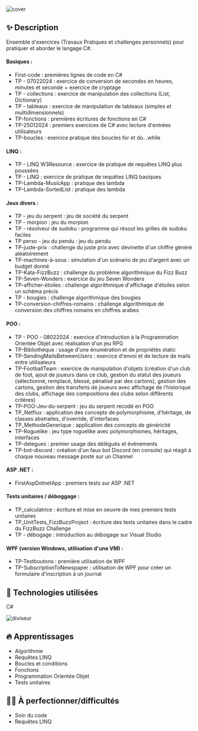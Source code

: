 ![cover](https://github.com/JessicaGUALTIERI/Cours-TP-C-/blob/main/readme_img/README_cover.png)

## ✨ Description 
Ensemble d'exercices (Travaux Pratiques et challenges personnels) pour pratiquer et aborder le langage C#.

#### Basiques :  
* First-code : premières lignes de code en C#  
* TP - 07022024 : exercice de conversion de secondes en heures, minutes et seconde + exercice de cryptage  
* TP - collections : exercice de manipulation des collections (List, Dictionary)  
* TP - tableaux : exercice de manipulation de tableaux (simples et multidimensionnels)  
* TP-fonctions : premières écritures de fonctions en C#  
* TP-25012024 : premiers exercices de C# avec lecture d'entrées utilisateurs  
* TP-boucles : exercice pratique des boucles for et do...while  

#### LINQ :  
* TP - LINQ W3Resource : exercice de pratique de requêtes LINQ plus poussées  
* TP - LINQ : exercice de pratique de requêtes LINQ basiques  
* TP-Lambda-MusicApp : pratique des lambda  
* TP-Lambda-SortedList : pratique des lambda  

#### Jeux divers :
* TP - jeu du serpent : jeu de société du serpent  
* TP - morpion : jeu du morpion  
* TP - résolveur de sudoku : programme qui résout les grilles de sudoku faciles 
* TP perso - jeu du pendu : jeu du pendu  
* TP-juste-prix : challenge du juste prix avec devinette d'un chiffre généré aléatoirement  
* TP-machines-à-sous : simulation d'un scénario de jeu d'argent avec un budget donné  
* TP-Kata-FizzBuzz : challenge du problème algorithmique du Fizz Buzz  
* TP-Seven-Wonders : exercice du jeu Seven Wonders  
* TP-afficher-étoiles : challenge algorithmique d'affichage d'étoiles selon un schéma précis  
* TP - bougies : challenge algorithmique des bougies  
* TP-conversion-chiffres-romains : challenge algorithmique de conversion des chiffres romains en chiffres arabes  

#### POO :  
* TP - POO - 08022024 : exercice d'introduction à la Programmation Orientée Objet avec réalisation d'un jeu RPG  
* TP-Bibliothèque : usage d'une énumération et de propriétés static
* TP-SendingMailsBetweenUsers : exercice d'envoi et de lecture de mails entre utilisateurs  
* TP-FootballTeam : exercice de manipulation d'objets (création d'un club de foot, ajout de joueurs dans ce club, gestion du statut des joueurs (sélectionné, remplacé, blessé, pénalisé par des cartons), gestion des cartons, gestion des transferts de joueurs avec affichage de l'historique des clubs, affichage des compositions des clubs selon différents critères)  
* TP-POO-Jeu-du-serpent : jeu du serpent recodé en POO  
* TP_Netflux : application des concepts de polymorphisme, d'héritage, de classes abstraites, d'override, d'interfaces  
* TP_MethodeGenerique : application des concepts de généricité  
* TP-Roguelike : jeu type roguelike avec polymorphismes, héritages, interfaces  
* TP-delegues : premier usage des délégués et événements  
* TP-bot-discord : création d'un faux bot Discord (en console) qui réagit à chaque nouveau message posté sur un Channel  

#### ASP .NET :  
* FirstAspDotnetApp : premiers tests sur ASP .NET  

#### __Tests unitaires / déboggage :__
* TP_calculatrice : écriture et mise en oeuvre de mes premiers tests unitaires  
* TP_UnitTests_FizzBuzzProject : écriture des tests unitaires dans le cadre du FizzBuzz Challenge
* TP - débogage : introduction au débogage sur Visual Studio  

#### __WPF (version Windows, utilisation d'une VM)__ :
* TP-Testboutons : première utilisation de WPF  
* TP-SubscriptionToNewspaper : utilisation de WPF pour créer un formulaire d'inscription à un journal  

## 🚀 __Technologies utilisées__  
C#

![diviseur](https://github.com/JessicaGUALTIERI/Cours-TP-C-/blob/main/readme_img/README_diviseur.png)

## 🔥 __Apprentissages__  
* Algorithmie
* Requêtes LINQ
* Boucles et conditions
* Fonctions
* Programmation Orientée Objet
* Tests unitaires

## 🏋️‍♀️ __À perfectionner/difficultés__  
* Soin du code
* Requêtes LINQ